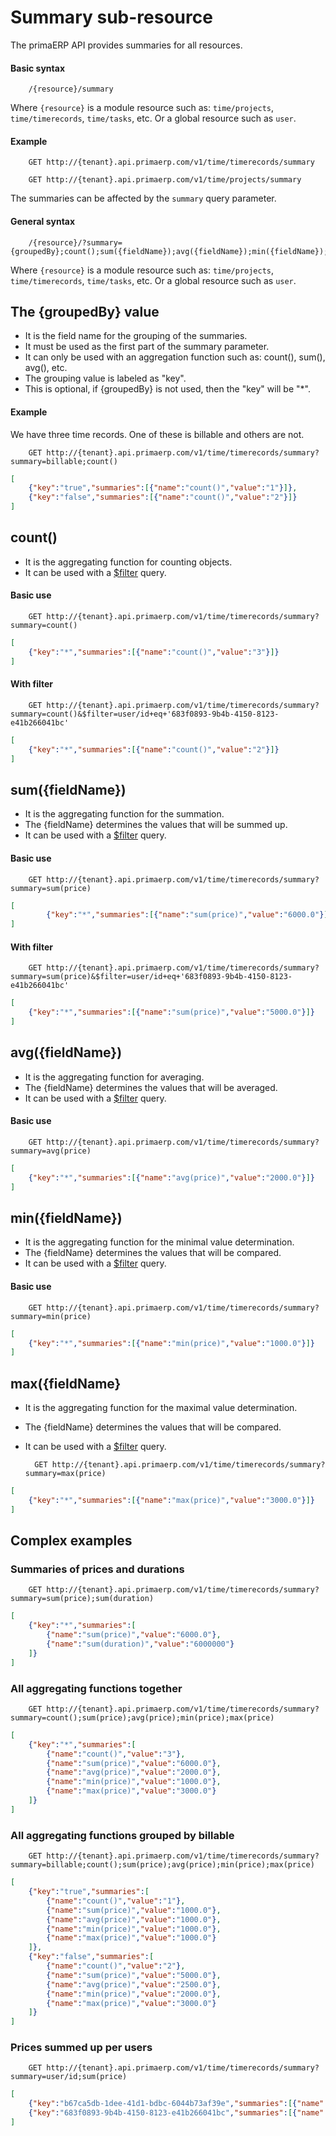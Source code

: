 Summary sub-resource
==

The primaERP API provides summaries for all resources.

#### Basic syntax

		/{resource}/summary

Where `{resource}` is a module resource such as: `time/projects`, `time/timerecords`, `time/tasks`, etc. Or a global resource such as `user`.


#### Example

		GET http://{tenant}.api.primaerp.com/v1/time/timerecords/summary

		GET http://{tenant}.api.primaerp.com/v1/time/projects/summary

The summaries can be affected by the `summary` query parameter.

#### General syntax

		/{resource}/?summary={groupedBy};count();sum({fieldName});avg({fieldName});min({fieldName});max({fieldName})

Where `{resource}` is a module resource such as: `time/projects`, `time/timerecords`, `time/tasks`, etc. Or a global resource such as `user`.

## The {groupedBy} value

- It is the field name for the grouping of the summaries.
- It must be used as the first part of the summary parameter.
- It can only be used with an aggregation function such as: count(), sum(), avg(), etc.
- The grouping value is labeled as "key".
- This is optional, if {groupedBy} is not used, then the "key" will be "\*".

#### Example

We have three time records. One of these is billable and others are not.

		GET http://{tenant}.api.primaerp.com/v1/time/timerecords/summary?summary=billable;count()

```JSON
[
	{"key":"true","summaries":[{"name":"count()","value":"1"}]},
	{"key":"false","summaries":[{"name":"count()","value":"2"}]}
]
```

## count()

- It is the aggregating function for counting objects.
- It can be used with a [$filter](options.md#filtering) query.

#### Basic use

		GET http://{tenant}.api.primaerp.com/v1/time/timerecords/summary?summary=count()

```JSON
[
	{"key":"*","summaries":[{"name":"count()","value":"3"}]}
]
```

#### With filter

		GET http://{tenant}.api.primaerp.com/v1/time/timerecords/summary?summary=count()&$filter=user/id+eq+'683f0893-9b4b-4150-8123-e41b266041bc'

```JSON
[
	{"key":"*","summaries":[{"name":"count()","value":"2"}]}
]
```

## sum({fieldName})

- It is the aggregating function for the summation.
- The {fieldName} determines the values that will be summed up.
- It can be used with a [$filter](options.md#filtering) query.

#### Basic use

		GET http://{tenant}.api.primaerp.com/v1/time/timerecords/summary?summary=sum(price)

```JSON
[
		{"key":"*","summaries":[{"name":"sum(price)","value":"6000.0"}]}
]
```

#### With filter

		GET http://{tenant}.api.primaerp.com/v1/time/timerecords/summary?summary=sum(price)&$filter=user/id+eq+'683f0893-9b4b-4150-8123-e41b266041bc'

```JSON
[
	{"key":"*","summaries":[{"name":"sum(price)","value":"5000.0"}]}
]
```

## avg({fieldName})

- It is the aggregating function for averaging.
- The {fieldName} determines the values that will be averaged.
- It can be used with a [$filter](options.md#filtering) query.

#### Basic use

		GET http://{tenant}.api.primaerp.com/v1/time/timerecords/summary?summary=avg(price)

```JSON
[
	{"key":"*","summaries":[{"name":"avg(price)","value":"2000.0"}]}
]
```

## min({fieldName})

- It is the aggregating function for the minimal value determination.
- The {fieldName} determines the values that will be compared.
- It can be used with a [$filter](options.md#filtering) query.

#### Basic use

		GET http://{tenant}.api.primaerp.com/v1/time/timerecords/summary?summary=min(price)

```JSON
[
	{"key":"*","summaries":[{"name":"min(price)","value":"1000.0"}]}
]
```

## max({fieldName}

- It is the aggregating function for the maximal value determination.
- The {fieldName} determines the values that will be compared.
- It can be used with a [$filter](options.md#filtering) query.

		GET http://{tenant}.api.primaerp.com/v1/time/timerecords/summary?summary=max(price)

```JSON
[
	{"key":"*","summaries":[{"name":"max(price)","value":"3000.0"}]}
]
```

## Complex examples

### Summaries of prices and durations

		GET http://{tenant}.api.primaerp.com/v1/time/timerecords/summary?summary=sum(price);sum(duration)

```JSON
[
	{"key":"*","summaries":[
		{"name":"sum(price)","value":"6000.0"},
		{"name":"sum(duration)","value":"6000000"}
	]}
]
```

### All aggregating functions together

		GET http://{tenant}.api.primaerp.com/v1/time/timerecords/summary?summary=count();sum(price);avg(price);min(price);max(price)

```JSON
[
	{"key":"*","summaries":[
		{"name":"count()","value":"3"},
		{"name":"sum(price)","value":"6000.0"},
		{"name":"avg(price)","value":"2000.0"},
		{"name":"min(price)","value":"1000.0"},
		{"name":"max(price)","value":"3000.0"}
	]}
]
```

### All aggregating functions grouped by billable

		GET http://{tenant}.api.primaerp.com/v1/time/timerecords/summary?summary=billable;count();sum(price);avg(price);min(price);max(price)

```JSON
[
	{"key":"true","summaries":[
		{"name":"count()","value":"1"},
		{"name":"sum(price)","value":"1000.0"},
		{"name":"avg(price)","value":"1000.0"},
		{"name":"min(price)","value":"1000.0"},
		{"name":"max(price)","value":"1000.0"}
	]},
	{"key":"false","summaries":[
		{"name":"count()","value":"2"},
		{"name":"sum(price)","value":"5000.0"},
		{"name":"avg(price)","value":"2500.0"},
		{"name":"min(price)","value":"2000.0"},
		{"name":"max(price)","value":"3000.0"}
	]}
]
```

### Prices summed up per users

		GET http://{tenant}.api.primaerp.com/v1/time/timerecords/summary?summary=user/id;sum(price)

```JSON
[
	{"key":"b67ca5db-1dee-41d1-bdbc-6044b73af39e","summaries":[{"name":"sum(price)","value":"1000.0"}]},
	{"key":"683f0893-9b4b-4150-8123-e41b266041bc","summaries":[{"name":"sum(price)","value":"5000.0"}]}
]
```
